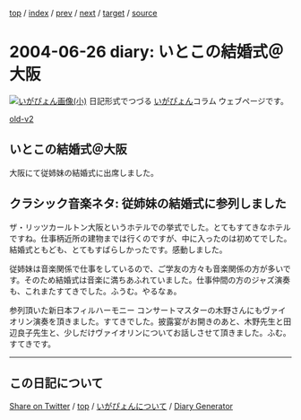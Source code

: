 [top](../index.html) 
 / [index](index.html) 
 / [prev](https://igapyon.github.io/diary/2004/ig040624.html) 
 / [next](https://igapyon.github.io/diary/2004/ig040714.html) 
 / [target](https://igapyon.github.io/diary/2004/ig040626.html) 
 / [source](https://github.com/igapyon/diary/blob/gh-pages/2004/ig040626.html.src.md) 

2004-06-26 diary: いとこの結婚式＠大阪
=====================================================================================================
[![いがぴょん画像(小)](https://igapyon.github.io/diary/images/iga200306s.jpg "いがぴょん")](https://igapyon.github.io/diary/memo/memoigapyon.html) 日記形式でつづる [いがぴょん](https://igapyon.github.io/diary/memo/memoigapyon.html)コラム ウェブページです。

[old-v2](ig040626-orig.html)

## いとこの結婚式＠大阪

大阪にて従姉妹の結婚式に出席しました。


## クラシック音楽ネタ: 従姉妹の結婚式に参列しました

ザ・リッツカールトン大阪というホテルでの挙式でした。とてもすてきなホテルですね。仕事柄近所の建物までは行くのですが、中に入ったのは初めてでした。結婚式ともども、とてもすばらしかったです。感動しました。

従姉妹は音楽関係で仕事をしているので、ご学友の方々も音楽関係の方が多いです。そのため結婚式は音楽に満ちあふれていました。仕事仲間の方のジャズ演奏も、これまたすてきでした。ふうむ。やるなぁ。

参列頂いた新日本フィルハーモニー コンサートマスターの木野さんにもヴァイオリン演奏を頂きました。すてきでした。披露宴がお開きのあと、木野先生と田辺良子先生と、少しだけヴァイオリンについてお話しさせて頂きました。ふむ。すてきです。

----------------------------------------------------------------------------------------------------

## この日記について

[Share on Twitter](https://twitter.com/intent/tweet?hashtags=igapyon%2Cdiary%2C%E3%81%84%E3%81%8C%E3%81%B4%E3%82%87%E3%82%93&text=%E3%81%84%E3%81%A8%E3%81%93%E3%81%AE%E7%B5%90%E5%A9%9A%E5%BC%8F%EF%BC%A0%E5%A4%A7%E9%98%AA&url=https%3A%2F%2Figapyon.github.io%2Fdiary%2F2004%2Fig040626.html) / [top](../index.html) / [いがぴょんについて](https://igapyon.github.io/diary/memo/memoigapyon.html) / [Diary Generator](https://github.com/igapyon/igapyonv3)
